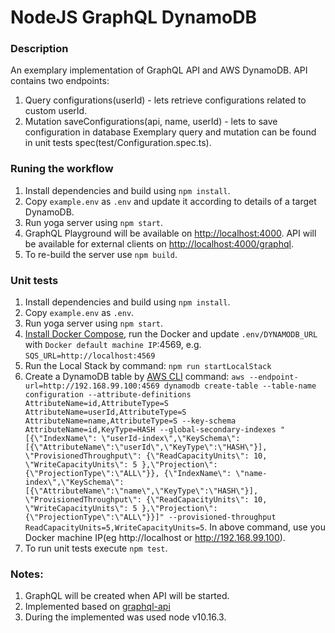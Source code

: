# NodeJS GraphQL DynamoDB

### Description
An exemplary implementation of GraphQL API and AWS DynamoDB. API contains two endpoints:
1. Query configurations(userId) - lets retrieve configurations related to custom userId.
2. Mutation saveConfigurations(api, name, userId) - lets to save configuration in database
Exemplary query and mutation can be found in unit tests spec(test/Configuration.spec.ts).

### Runing the workflow
1. Install dependencies and build using `npm install`.
2. Copy `example.env` as `.env` and update it according to details of a target DynamoDB.
3. Run yoga server using `npm start`.
4. GraphQL Playground will be available on [http://localhost:4000](http://localhost:4000). API will be available for external clients on [http://localhost:4000/graphql](http://localhost:4000/graphql).
5. To re-build the server use `npm build`.

### Unit tests
1. Install dependencies and build using `npm install`.
2. Copy `example.env` as `.env`.
1. Run yoga server using `npm start`.
2. [Install Docker Compose](https://docs.docker.com/compose/install/), run the Docker and update `.env/DYNAMODB_URL` with `Docker default machine IP`:4569, e.g. `SQS_URL=http://localhost:4569`
3. Run the Local Stack by command: `npm run startLocalStack`
4. Create a DynamoDB table by [AWS CLI](https://docs.aws.amazon.com/cli/latest/index.html) command: `aws --endpoint-url=http://192.168.99.100:4569 dynamodb create-table --table-name configuration --attribute-definitions AttributeName=id,AttributeType=S AttributeName=userId,AttributeType=S AttributeName=name,AttributeType=S --key-schema AttributeName=id,KeyType=HASH --global-secondary-indexes "[{\"IndexName\": \"userId-index\",\"KeySchema\":[{\"AttributeName\":\"userId\",\"KeyType\":\"HASH\"}], \"ProvisionedThroughput\": {\"ReadCapacityUnits\": 10, \"WriteCapacityUnits\": 5 },\"Projection\":{\"ProjectionType\":\"ALL\"}}, {\"IndexName\": \"name-index\",\"KeySchema\":[{\"AttributeName\":\"name\",\"KeyType\":\"HASH\"}], \"ProvisionedThroughput\": {\"ReadCapacityUnits\": 10, \"WriteCapacityUnits\": 5 },\"Projection\":{\"ProjectionType\":\"ALL\"}}]" --provisioned-throughput ReadCapacityUnits=5,WriteCapacityUnits=5`.
In above command, use you Docker machine IP(eg http://localhost or http://192.168.99.100).
3. To run unit tests execute `npm test`.

### Notes:
1. GraphQL will be created when API will be started.
2. Implemented based on [graphql-api](https://github.com/DariuszWietecha/graphql-api)
3. During the implemented was used node v10.16.3.